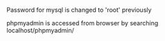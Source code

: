 Password for mysql is changed to 'root' previously

phpmyadmin is accessed from browser by searching localhost/phpmyadmin/
